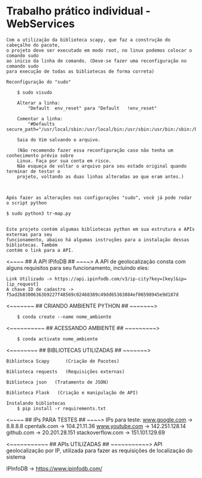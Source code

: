 # Trabalho prático individual - WebServices
    Com a utilização da biblioteca scapy, que faz a construção do cabeçalho do pacote,
    o projeto deve ser executado em modo root, no linux podemos colocar o comando sudo
    ao inicio da linha de comando. (Deve-se fazer uma reconfiguração no comando sudo
    para execução de todas as bibliotecas de forma correta)

    Reconfiguração do "sudo"
    
        $ sudo visudo
        
        Alterar a linha:
            "Default  env_reset" para "Default   !env_reset"
        
        Comentar a linha:
            "#Defaults  secure_path="/usr/local/sbin:/usr/local/bin:/usr/sbin:/usr/bin:/sbin:/bin:/snap/bin""

        Saia do Vim salvando o arquivo.

        (Não recomendo fazer essa reconfiguração caso não tenha um conhecimento prévio sobre
        Linux. Faça por sua conta em risco.
        Não esqueça de voltar o arquivo para seu estado original quando terminar de testar o
        projeto, voltando as duas linhas alteradas ao que eram antes.)



    Após fazer as alterações nas configurações "sudo", você já pode rodar o script python

    $ sudo python3 tr-map.py


    Este projeto contém algumas bibliotecas python em sua estrutura e APIs externas para seu
    funcionamento, abaixo há algumas instruções para a instalação dessas bibliotecas. Também
    contém o link para a API.
    
<~~~~ ## A API IPifoDB ## ~~~~>
A API de geolocalização consta com alguns requisitos para seu funcionamento, incluindo eles:

    Link Utilizado -> https://api.ipinfodb.com/v3/ip-city?key=[key]&ip=[ip_request]  
    A chave ID de cadastro -> f5ad2b83006363b9227f48569c02468389c49dd65363884ef06598945e9d187d
        
<~~~~~~~ ## CRIANDO AMBIENTE PYTHON ## ~~~~~~~>

        $ conda create --name nome_ambiente

<~~~~~~~~~~ ## ACESSANDO AMBIENTE ## ~~~~~~~~~>

        $ conda activate nome_ambiente

<~~~~~~~~ ## BIBLIOTECAS UTILIZADAS ## ~~~~~~~>

    Biblioteca Scapy      (Criação de Pacotes)

    Biblioteca requests   (Requisições externas)

    Biblioteca json   (Tratamento de JSON)

    Biblioteca Flask   (Criação e manipulação de API)

    Instalando bibliotecas
        $ pip install -r requirements.txt

<~~~~ ## IPs PARA TESTES ## ~~~~>
    IPs para teste:
        www.google.com      -> 8.8.8.8
        cpentalk.com        -> 104.21.11.36
        www.youtube.com     -> 142.251.128.14
        github.com          -> 20.201.28.151
        stackoverflow.com   -> 151.101.129.69

<~~~~~~~~~~~ ## APIs UTILIZADAS ## ~~~~~~~~~~~>
    API geolocalização por IP, utilizada para fazer as requisições de localização do sistema

IPInfoDB -> https://www.ipinfodb.com/
